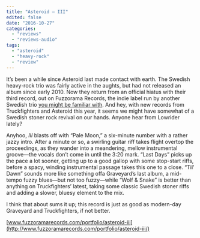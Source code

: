 ```yaml
---
title: "Asteroid – III"
edited: false
date: "2016-10-27"
categories:
  - "reviews"
  - "reviews-audio"
tags:
  - "asteroid"
  - "heavy-rock"
  - "review"
---
```


It’s been a while since Asteroid last made contact with earth. The Swedish heavy-rock trio was fairly active in the aughts, but had not released an album since early 2010. Now they return from an official hiatus with their third record, out on Fuzzorama Records, the indie label run by another Swedish trio [you might be familiar with](https://hellbound.ca/2016/09/truckfighters-v/). And hey, with new records from Truckfighters and Asteroid this year, it seems we might have somewhat of a Swedish stoner rock revival on our hands. Anyone hear from Lowrider lately?

Anyhoo, _III_ blasts off with “Pale Moon,” a six-minute number with a rather jazzy intro. After a minute or so, a swirling guitar riff takes flight overtop the proceedings, as they wander into a meandering, mellow instrumental groove—the vocals don’t come in until the 3:20 mark. “Last Days” picks up the pace a lot sooner, getting up to a good gallop with some stop-start riffs, before a spacy, winding instrumental passage takes this one to a close. “Til’ Dawn” sounds more like something offa Graveyard’s last album, a mid-tempo fuzzy blues—but not too fuzzy—while “Wolf & Snake” is better than anything on Truckfighters’ latest, taking some classic Swedish stoner riffs and adding a slower, bluesy element to the mix.

I think that about sums it up; this record is just as good as modern-day Graveyard and Truckfighters, if not better.

[www.fuzzoramarecords.com/portfolio/asteroid-iii](http://www.fuzzoramarecords.com/portfolio/asteroid-iii/)
